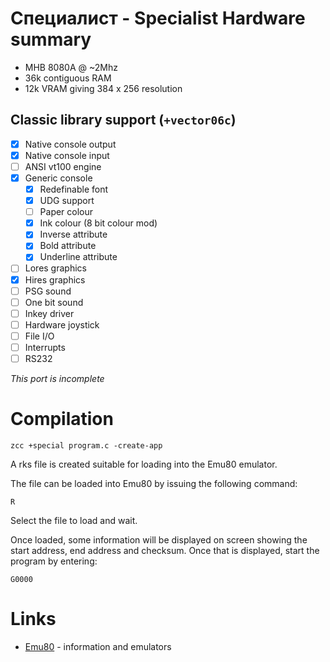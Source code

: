 # Специалист - Specialist Hardware summary

* MHB 8080A  @ ~2Mhz
* 36k contiguous RAM
* 12k VRAM giving 384 x 256 resolution

## Classic library support (`+vector06c`)

* [x] Native console output
* [x] Native console input
* [ ] ANSI vt100 engine
* [x] Generic console
    * [x] Redefinable font 
    * [x] UDG support
    * [ ] Paper colour
    * [x] Ink colour (8 bit colour mod)
    * [x] Inverse attribute
    * [x] Bold attribute
    * [x] Underline attribute
* [ ] Lores graphics
* [x] Hires graphics
* [ ] PSG sound
* [ ] One bit sound
* [ ] Inkey driver
* [ ] Hardware joystick
* [ ] File I/O
* [ ] Interrupts
* [ ] RS232

_This port is incomplete_

# Compilation

    zcc +special program.c -create-app

A rks file is created suitable for loading into the Emu80 emulator.

The file can be loaded into Emu80 by issuing the following command:

    R

Select the file to load and wait.

Once loaded, some information will be displayed on screen showing the
start address, end address and checksum. Once that is displayed, start
the program by entering:

    G0000

# Links

* [Emu80](http://emu80.org) - information and emulators
